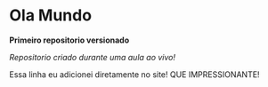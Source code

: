 # Ola Mundo
 **Primeiro repositorio versionado**

*Repositorio criado durante uma aula ao vivo!*

Essa linha eu adicionei diretamente no site! QUE IMPRESSIONANTE!
